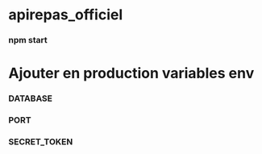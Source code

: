 # apirepas_officiel

### npm start

# Ajouter en production variables env

### DATABASE
### PORT
### SECRET_TOKEN
